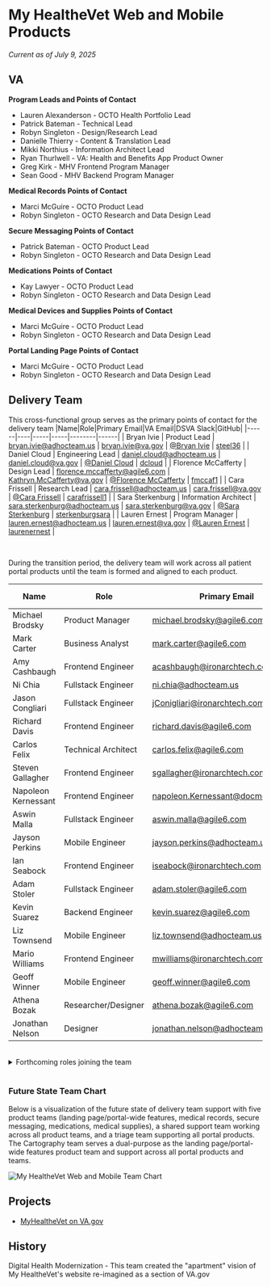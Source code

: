 # My HealtheVet Web and Mobile Products
*Current as of July 9, 2025*

## VA
**Program Leads and Points of Contact**
- Lauren Alexanderson - OCTO Health Portfolio Lead
- Patrick Bateman - Technical Lead
- Robyn Singleton - Design/Research Lead
- Danielle Thierry - Content & Translation Lead
- Mikki Northius - Information Architect Lead
- Ryan Thurlwell - VA: Health and Benefits App Product Owner
- Greg Kirk - MHV Frontend Program Manager
- Sean Good - MHV Backend Program Manager

**Medical Records Points of Contact**
- Marci McGuire - OCTO Product Lead
- Robyn Singleton - OCTO Research and Data Design Lead

**Secure Messaging Points of Contact**
- Patrick Bateman - OCTO Product Lead
- Robyn Singleton - OCTO Research and Data Design Lead

**Medications Points of Contact**
- Kay Lawyer - OCTO Product Lead
- Robyn Singleton - OCTO Research and Data Design Lead

**Medical Devices and Supplies Points of Contact**
- Marci McGuire - OCTO Product Lead
- Robyn Singleton - OCTO Research and Data Design Lead

**Portal Landing Page Points of Contact**
- Marci McGuire - OCTO Product Lead
- Robyn Singleton - OCTO Research and Data Design Lead


## Delivery Team
This cross-functional group serves as the primary points of contact for the delivery team
|Name|Role|Primary Email|VA Email|DSVA Slack|GitHub|
|------|----|-----|-----|--------|------|
| Bryan Ivie | Product Lead | bryan.ivie@adhocteam.us | bryan.ivie@va.gov | [@Bryan Ivie](https://dsva.slack.com/team/U02EA0XLRD1) | [steel36](https://github.com/steel36) |
| Daniel Cloud | Engineering Lead | daniel.cloud@adhocteam.us | daniel.cloud@va.gov | [@Daniel Cloud](https://dsva.slack.com/team/U03CLNHG23S) | [dcloud](https://github.com/dcloud) |
| Florence McCafferty | Design Lead | florence.mccafferty@agile6.com | Kathryn.McCafferty@va.gov | [@Florence McCafferty](https://dsva.slack.com/team/U03HQRVPZD1) | [fmccaf1](https://github.com/fmccaf1) |
| Cara Frissell | Research Lead | cara.frissell@adhocteam.us | cara.frissell@va.gov | [@Cara Frissell](https://dsva.slack.com/team/U05123T8FT7) | [carafrissell1](https://github.com/carafrissell1) |
| Sara Sterkenburg | Information Architect | sara.sterkenburg@adhocteam.us | sara.sterkenburg@va.gov | [@Sara Sterkenburg](https://dsva.slack.com/team/U045GGS6V25) | [sterkenburgsara](https://github.com/sterkenburgsara) |
| Lauren Ernest | Program Manager | lauren.ernest@adhocteam.us | lauren.ernest@va.gov | [@Lauren Ernest](https://dsva.slack.com/team/U01DKQVCEGY) | [laurenernest](https://github.com/laurenernest) |

<br>

During the transition period, the delivery team will work across all patient portal products until the team is formed and aligned to each product.

|Name|Role|Primary Email|VA Email|DSVA Slack|GitHub|
|------|----|-----|-----|--------|------|
| Michael Brodsky | Product Manager | michael.brodsky@agile6.com | michael.brodsky@va.gov | [@Michael Brodsky](https://dsva.slack.com/team/U08HKSYE285) | [michaelbrodsky-a6](https://github.com/michaelbrodsky-a6) |
| Mark Carter | Business Analyst | mark.carter@agile6.com | mark.carter4@va.gov | [@Mark Carter](https://dsva.slack.com/team/U081CKD47FZ) | [mcarterA6](https://github.com/mcarterA6) |
| Amy Cashbaugh | Frontend Engineer | acashbaugh@ironarchtech.com | amy.cashbaugh@va.gov | TBD | TBD |
| Ni Chia |  Fullstack Engineer | ni.chia@adhocteam.us | tchut.chia@va.gov | [@Ni Chia](https://dsva.slack.com/team/U07NQDN4WJG) | [nichia](https://github.com/nichia) |
| Jason Congliari | Fullstack Engineer | jConigliari@ironarchtech.com | TBD | TBD | TBD |
| Richard Davis | Frontend Engineer | richard.davis@agile6.com | richard.davis437@va.gov | [@Richard Davis](https://dsva.slack.com/team/U05BCJSDCDA) | [radavis](https://github.com/radavis) |
| Carlos Felix | Technical Architect | carlos.felix@agile6.com | carlos.felixacevedo@va.gov | [@Carlos Felix](https://dsva.slack.com/team/U050V56JD2R) | [carlosfelix2](https://github.com/carlosfelix2) |
| Steven Gallagher | Frontend Engineer | sgallagher@ironarchtech.com | TBD | TBD | TBD |
| Napoleon Kernessant | Frontend Engineer | napoleon.Kernessant@docme360.com | Napoleon.kernessant@va.gov | TBD | TBD |
| Aswin Malla | Fullstack Engineer | aswin.malla@agile6.com | TBD | TBD | TBD |
| Jayson Perkins | Mobile Engineer | jayson.perkins@adhocteam.us | jayson.perkins@va.gov | [@Jayson Perkins](https://dsva.slack.com/team/U01A8SZCMHA) | [jperk51](https://github.com/jperk51) |
| Ian Seabock | Frontend Engineer | iseabock@ironarchtech.com | TBD | TBD | TBD |
| Adam Stoler | Fullstack Engineer | adam.stoler@agile6.com | TBD | TBD | TBD |
| Kevin Suarez | Backend Engineer | kevin.suarez@agile6.com | kevin.suarez1@va.gov | [@Kevin Suarez](https://dsva.slack.com/team/U081A32NU4X) | [kjsuarez](https://github.com/kjsuarez) |
| Liz Townsend | Mobile Engineer | liz.townsend@adhocteam.us | elizabeth.townsend4@va.gov | [@Liz Townsend](https://dsva.slack.com/team/U06059URY69) | [liztownd](https://github.com/liztownd) |
| Mario Williams | Frontend Engineer | mwilliams@ironarchtech.com | TBD | TBD | TBD |
| Geoff Winner | Mobile Engineer | geoff.winner@agile6.com | TBD | TBD | TBD |
| Athena Bozak | Researcher/Designer | athena.bozak@agile6.com | Athena.Bozak@va.gov | [@Athena Bozak](https://dsva.slack.com/team/U07VBDM5M6J) | [athenabozak](https://github.com/athenabozak) |
| Jonathan Nelson | Designer | jonathan.nelson@adhocteam.us | jonathan.nelson@va.gov | [@Jonathan Nelson](https://dsva.slack.com/team/URMHM214N) | [jonathanjnelson](https://github.com/jonathanjnelson) |

<br>

<details>
<summary>Forthcoming roles joining the team</summary>

|Name|Role|Primary Email|VA Email|DSVA Slack|GitHub|
|------|----|-----|-----|--------|------|
| TBD | Data Specialist | TBD | TBD | TBD | TBD |
| starting 7/21 | Product Manager | TBD | TBD | TBD | TBD |
| starting 7/21 | Product Manager | TBD | TBD | TBD | TBD |
| TBD | Mobile Engineer | TBD | TBD | TBD | TBD |
| starting 7/14 | Backend Engineer | TBD | TBD | TBD | TBD |
| TBD | Backend Engineer | TBD | TBD | TBD | TBD |
| starting 7/28 | Frontend Engineer | TBD | TBD | TBD | TBD |
| TBD | Frontend Engineer | TBD | TBD | TBD | TBD |
| TBD | Frontend Engineer | TBD | TBD | TBD | TBD |
| TBD | Frontend Engineer | TBD | TBD | TBD | TBD |
| TBD | Frontend Engineer | TBD | TBD | TBD | TBD |
| starting 7/14 | Fullstack Engineer | TBD | TBD | TBD | TBD |
| TBD | Fullstack Engineer | TBD | TBD | TBD | TBD |
| TBD | Fullstack Engineer | TBD | TBD | TBD | TBD |
| TBD | QA Engineer | TBD | TBD | TBD | TBD |
| TBD | QA Engineer | TBD | TBD | TBD | TBD |
| starting 7/28 | Designer | TBD | TBD | TBD | TBD |
| TBD | Designer | TBD | TBD | TBD | TBD |
| starting 7/21 | Accessibility Specialist | TBD | TBD | TBD | TBD |
| TBD | Researcher/Information Architect | TBD | TBD | TBD | TBD |

</details>
<br>

### Future State Team Chart
Below is a visualization of the future state of delivery team support with five product teams (landing page/portal-wide features, medical records, secure messaging, medications, medical supplies), a shared support team working across all product teams, and a triage team supporting all portal products. The Cartography team serves a dual-purpose as the landing page/portal-wide features product team and support across all portal products and teams.

![My HealtheVet Web and Mobile Team Chart](https://github.com/user-attachments/assets/821be666-e7fc-4174-a3a9-ec4035912916)



## Projects
- [MyHealtheVet on VA.gov](https://github.com/department-of-veterans-affairs/va.gov-team/blob/master/products/health-care/digital-health-modernization/mhv-to-va.gov/)


## History
Digital Health Modernization - This team created the "apartment" vision of My HealtheVet's website re-imagined as a section of VA.gov
